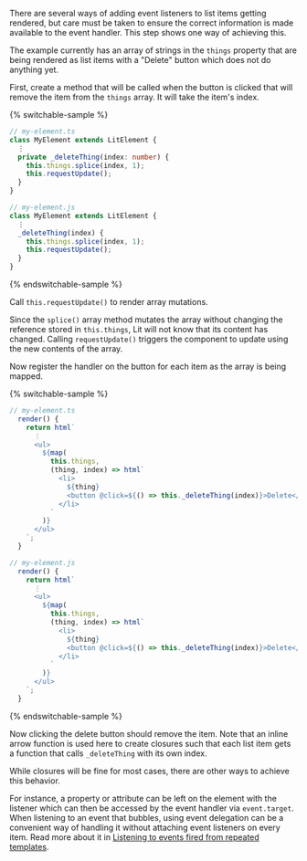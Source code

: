 There are several ways of adding event listeners to list items getting rendered,
but care must be taken to ensure the correct information is made available to
the event handler. This step shows one way of achieving this.

The example currently has an array of strings in the `things` property that are
being rendered as list items with a "Delete" button which does not do anything
yet.

First, create a method that will be called when the button is clicked that will
remove the item from the `things` array. It will take the item's index.

{% switchable-sample %}

```ts
// my-element.ts
class MyElement extends LitElement {
  ⋮
  private _deleteThing(index: number) {
    this.things.splice(index, 1);
    this.requestUpdate();
  }
}
```

```js
// my-element.js
class MyElement extends LitElement {
  ⋮
  _deleteThing(index) {
    this.things.splice(index, 1);
    this.requestUpdate();
  }
}
```

{% endswitchable-sample %}

<litdev-aside type="warn">

Call `this.requestUpdate()` to render array mutations.

Since the `splice()` array method mutates the array without changing the
reference stored in `this.things`, Lit will not know that its content has
changed. Calling `requestUpdate()` triggers the component to update using the
new contents of the array.

</litdev-aside>

Now register the handler on the button for each item as the array is being
mapped.

{% switchable-sample %}

```ts
// my-element.ts
  render() {
    return html`
      ⋮
      <ul>
        ${map(
          this.things,
          (thing, index) => html`
            <li>
              ${thing}
              <button @click=${() => this._deleteThing(index)}>Delete</button>
            </li>
          `
        )}
      </ul>
    `;
  }
```

```js
// my-element.js
  render() {
    return html`
      ⋮
      <ul>
        ${map(
          this.things,
          (thing, index) => html`
            <li>
              ${thing}
              <button @click=${() => this._deleteThing(index)}>Delete</button>
            </li>
          `
        )}
      </ul>
    `;
  }
```

{% endswitchable-sample %}

Now clicking the delete button should remove the item. Note that an inline arrow
function is used here to create closures such that each list item gets a
function that calls `_deleteThing` with its own index.

<litdev-aside type="info">

While closures will be fine for most cases, there are other ways to achieve this
behavior.

For instance, a property or attribute can be left on the element with the
listener which can then be accessed by the event handler via `event.target`.
When listening to an event that bubbles, using event delegation can be a
convenient way of handling it without attaching event listeners on every item.
Read more about it in [Listening to events fired from repeated
templates](/docs/components/events/#listening-to-events-fired-from-repeated-templates).

</litdev-aside>
